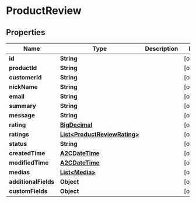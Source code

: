 

# ProductReview

## Properties

Name | Type | Description | Notes
------------ | ------------- | ------------- | -------------
**id** | **String** |  |  [optional]
**productId** | **String** |  |  [optional]
**customerId** | **String** |  |  [optional]
**nickName** | **String** |  |  [optional]
**email** | **String** |  |  [optional]
**summary** | **String** |  |  [optional]
**message** | **String** |  |  [optional]
**rating** | [**BigDecimal**](BigDecimal.md) |  |  [optional]
**ratings** | [**List&lt;ProductReviewRating&gt;**](ProductReviewRating.md) |  |  [optional]
**status** | **String** |  |  [optional]
**createdTime** | [**A2CDateTime**](A2CDateTime.md) |  |  [optional]
**modifiedTime** | [**A2CDateTime**](A2CDateTime.md) |  |  [optional]
**medias** | [**List&lt;Media&gt;**](Media.md) |  |  [optional]
**additionalFields** | **Object** |  |  [optional]
**customFields** | **Object** |  |  [optional]




